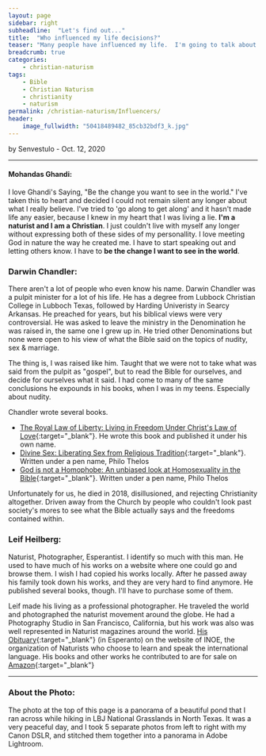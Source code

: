 ```yaml
---
layout: page
sidebar: right
subheadline:  "Let's find out..."
title:  "Who influenced my life decisions?"
teaser: "Many people have influenced my life.  I'm going to talk about the list that's in my 'About' page.  The people who influenced me to admit my life choices, and start this blog."
breadcrumb: true
categories:
    - christian-naturism
tags:
    - Bible
    - Christian Naturism
    - christianity
    - naturism
permalink: /christian-naturism/Influencers/
header:
    image_fullwidth: "50418489482_85cb32bdf3_k.jpg"
---
```

by Senvestulo - Oct. 12, 2020
* * *

#### Mohandas Ghandi:
I love Ghandi's Saying, "Be the change you want to see in the world."  I've taken this to heart and decided I could not remain silent any longer about what I really believe.  I've tried to 'go along to get along' and it hasn't made life any easier, because I knew in my heart that I was living a lie.  **I'm a naturist and I am a Christian**.  I just couldn't live with myself any longer without expressing both of these sides of my personallity. I love meeting God in nature the way he created me.  I have to start speaking out and letting others know.  I have to **be the change I want to see in the world**.

### Darwin Chandler:
There aren't a lot of people who even know his name.  Darwin Chandler was a pulpit minister for a lot of his life.  He has a degree from Lubbock Christian College in Lubboch Texas, followed by Harding Univeristy in Searcy Arkansas.  He preached for years, but his biblical views were very controversial.  He was asked to leave the ministry in the Denomination he was raised in, the same one I grew up in.  He tried other Denominations but none were open to his view of what the Bible said on the topics of nudity, sex & marriage.  

The thing is, I was raised like him.  Taught that we were not to take what was said from the pulpit as "gospel", but to read the Bible for ourselves, and decide for ourselves what it said.  I had come to many of the same conclusions he expounds in his books, when I was in my teens.  Especially about nudity.

Chandler wrote several books.  
* [The Royal Law of Liberty: Living in Freedom Under Christ's Law of Love](https://www.amazon.com/Royal-Law-Liberty-Freedom-Christs/dp/141200134X/ref=sr_1_1?dchild=1&keywords=darwin+chandler&qid=1602524496&sr=8-1){:target="_blank"}. He wrote this book and published it under his own name.
* [Divine Sex: Liberating Sex from Religious Tradition](https://www.amazon.com/Divine-Sex-Liberating-Religious-Tradition/dp/1553954009/ref=sr_1_1?dchild=1&keywords=philo+thelos&qid=1602524667&sr=8-1){:target="_blank"}.  Written under a pen name, Philo Thelos
* [God is not a Homophobe: An unbiased look at Homosexuality in the Bible](https://www.amazon.com/God-not-Homophobe-unbiased-Homosexuality/dp/1412020301/ref=sr_1_2?dchild=1&keywords=philo+thelos&qid=1602524667&sr=8-2){:target="_blank"}.  Written under a pen name, Philo Thelos

Unfortunately for us, he died in 2018, disillusioned, and rejecting Christianity altogether.  Driven away from the Church by people who couldn't look past society's mores to see what the Bible actually says and the freedoms contained within.

### Leif Heilberg:
Naturist, Photographer, Esperantist.  I identify so much with this man.  He used to have much of his works on a website where one could go and browse them.  I wish I had copied his works locally.  After he passed away his family took down his works, and they are very hard to find anymore.  He published several books, though.  I'll have to purchase some of them.  

Leif made his living as a professional photographer.  He traveled the world and photographed the naturist movement around the globe.  He had a Photography Studio in San Francisco, California, but his work was also was well represented in Naturist magazines around the world. [His Obituary](https://www.esperanto-naturismo.org/leif-heilberg-forpasis){:target="_blank"} (in Esperanto) on the website of INOE, the organization of Naturists who choose to learn and speak the international language.  His books and other works he contributed to are for sale on [Amazon](https://www.amazon.com/Books-Leif-Heilberg/s?rh=n%3A283155%2Cp_27%3ALeif+Heilberg){:target="_blank"}


* * *
### About the Photo:
The photo at the top of this page is a panorama of a beautiful pond that I ran across while hiking in LBJ National Grasslands in North Texas.   It was a very peaceful day, and I took 5 separate photos from left to right with my Canon DSLR, and stitched them together into a panorama in Adobe Lightroom.